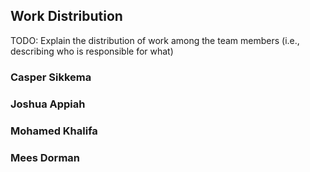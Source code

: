 ## Work Distribution

TODO: Explain the distribution of work among the team members (i.e., describing who
is responsible for what)

### Casper Sikkema

### Joshua Appiah


### Mohamed Khalifa

### Mees Dorman